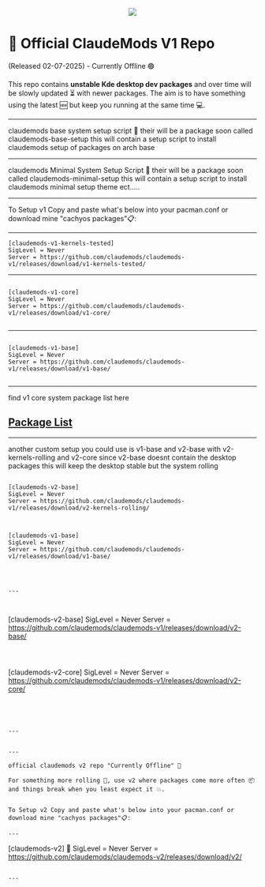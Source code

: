
<p align="center">
<img src="https://i.postimg.cc/Y01BKnH9/claudemods-official-repos-7-2-2025.gif">	




# 🚀 Official ClaudeMods V1 Repo 

(Released 02-07-2025) - Currently Offline 🟢

This repo contains **unstable Kde desktop dev packages** 
and over time will be slowly updated ⏳ with newer packages. 
The aim is to have something using the latest 🆕
but keep you running at the same time 💻.

    
---

claudemods base system setup script 🚀
their will be a package soon called claudemods-base-setup
this will contain a setup script to install claudemods setup of packages on arch base

---

claudemods Minimal System Setup Script 🚀
their will be a package soon called claudemods-minimal-setup
this will contain a setup script to install claudemods minimal setup theme ect.....
   

   
---

To Setup v1 Copy and paste what's below into your pacman.conf or download mine "cachyos packages"📋:

---


```
[claudemods-v1-kernels-tested]
SigLevel = Never
Server = https://github.com/claudemods/claudemods-v1/releases/download/v1-kernels-tested/

```

---


```

[claudemods-v1-core]
SigLevel = Never
Server = https://github.com/claudemods/claudemods-v1/releases/download/v1-core/


```

---


```

[claudemods-v1-base]
SigLevel = Never
Server = https://github.com/claudemods/claudemods-v1/releases/download/v1-base/


```



---


find v1 core system package list here

## [ Package List ](https://github.com/claudemods/claudemods-v1/blob/main/changelogs-and-versions/readmev1.md  )


---

another custom setup you could use is v1-base and v2-base with v2-kernels-rolling and v2-core
since v2-base doesnt contain the desktop packages this will keep the desktop stable but the system rolling  




```

[claudemods-v2-base]
SigLevel = Never
Server = https://github.com/claudemods/claudemods-v1/releases/download/v2-kernels-rolling/


```





```

[claudemods-v1-base]
SigLevel = Never
Server = https://github.com/claudemods/claudemods-v1/releases/download/v1-base/




---



```
[claudemods-v2-base]
SigLevel = Never
Server = https://github.com/claudemods/claudemods-v1/releases/download/v2-base/
```



```
[claudemods-v2-core]
SigLevel = Never
Server = https://github.com/claudemods/claudemods-v1/releases/download/v2-core/
```




---


---

official claudemods v2 repo "Currently Offline" 🚀

For something more rolling 🌊, use v2 where packages come more often 📦 
and things break when you least expect it 💥. 


To Setup v2 Copy and paste what's below into your pacman.conf or download mine "cachyos packages"📋:

---

```
[claudemods-v2] 🚀
SigLevel = Never
Server = https://github.com/claudemods/claudemods-v2/releases/download/v2/  
```

---
